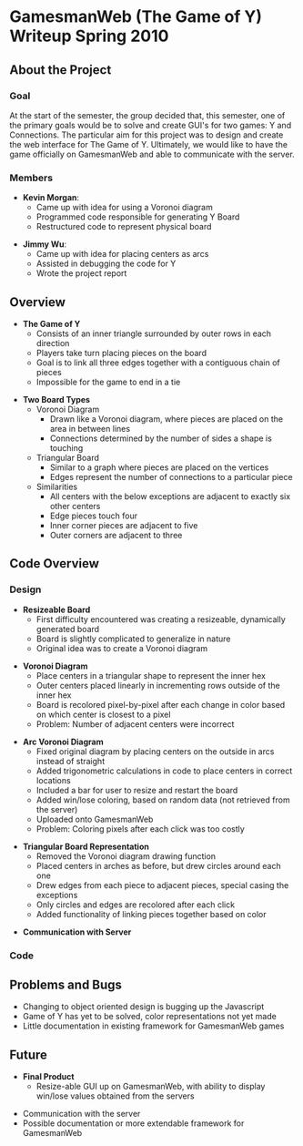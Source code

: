 GamesmanWeb (The Game of Y) Writeup Spring 2010
===============================================

About the Project
-----------------

### Goal

At the start of the semester, the group decided that, this semester, one of the primary goals would be to solve and create GUI's for two games: Y and Connections. The particular aim for this project was to design and create the web interface for The Game of Y. Ultimately, we would like to have the game officially on GamesmanWeb and able to communicate with the server.

### Members

-   **Kevin Morgan**:
    -   Came up with idea for using a Voronoi diagram
    -   Programmed code responsible for generating Y Board
    -   Restructured code to represent physical board

<!-- -->

-   **Jimmy Wu**:
    -   Came up with idea for placing centers as arcs
    -   Assisted in debugging the code for Y
    -   Wrote the project report

Overview
--------

-   **The Game of Y**
    -   Consists of an inner triangle surrounded by outer rows in each direction
    -   Players take turn placing pieces on the board
    -   Goal is to link all three edges together with a contiguous chain of pieces
    -   Impossible for the game to end in a tie

<!-- -->

-   **Two Board Types**
    -   Voronoi Diagram
        -   Drawn like a Voronoi diagram, where pieces are placed on the area in between lines
        -   Connections determined by the number of sides a shape is touching
    -   Triangular Board
        -   Similar to a graph where pieces are placed on the vertices
        -   Edges represent the number of connections to a particular piece
    -   Similarities
        -   All centers with the below exceptions are adjacent to exactly six other centers
        -   Edge pieces touch four
        -   Inner corner pieces are adjacent to five
        -   Outer corners are adjacent to three

Code Overview
-------------

### Design

-   **Resizeable Board**
    -   First difficulty encountered was creating a resizeable, dynamically generated board
    -   Board is slightly complicated to generalize in nature
    -   Original idea was to create a Voronoi diagram

<!-- -->

-   **Voronoi Diagram**
    -   Place centers in a triangular shape to represent the inner hex
    -   Outer centers placed linearly in incrementing rows outside of the inner hex
    -   Board is recolored pixel-by-pixel after each change in color based on which center is closest to a pixel
    -   Problem: Number of adjacent centers were incorrect

<!-- -->

-   **Arc Voronoi Diagram**
    -   Fixed original diagram by placing centers on the outside in arcs instead of straight
    -   Added trigonometric calculations in code to place centers in correct locations
    -   Included a bar for user to resize and restart the board
    -   Added win/lose coloring, based on random data (not retrieved from the server)
    -   Uploaded onto GamesmanWeb
    -   Problem: Coloring pixels after each click was too costly

<!-- -->

-   **Triangular Board Representation**
    -   Removed the Voronoi diagram drawing function
    -   Placed centers in arches as before, but drew circles around each one
    -   Drew edges from each piece to adjacent pieces, special casing the exceptions
    -   Only circles and edges are recolored after each click
    -   Added functionality of linking pieces together based on color

<!-- -->

-   **Communication with Server**

### Code

Problems and Bugs
-----------------

-   Changing to object oriented design is bugging up the Javascript
-   Game of Y has yet to be solved, color representations not yet made
-   Little documentation in existing framework for GamesmanWeb games

Future
------

-   **Final Product**
    -   Resize-able GUI up on GamesmanWeb, with ability to display win/lose values obtained from the servers

<!-- -->

-   Communication with the server
-   Possible documentation or more extendable framework for GamesmanWeb

